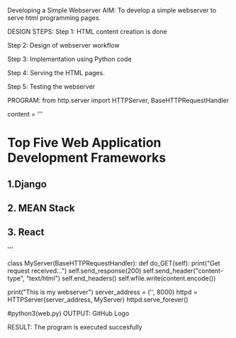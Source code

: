Developing a Simple Webserver
AIM:
To develop a simple webserver to serve html programming pages.

DESIGN STEPS:
Step 1:
HTML content creation is done

Step 2:
Design of webserver workflow

Step 3:
Implementation using Python code

Step 4:
Serving the HTML pages.

Step 5:
Testing the webserver

PROGRAM:
from http.server import HTTPServer, BaseHTTPRequestHandler

content = '''
<!doctype html>
<html>
<head>
<title> My Web Server</title>
</head>
<body>
<h1>Top Five Web Application Development Frameworks</h1>
<h2>1.Django</h2>
<h2>2. MEAN Stack</h2>
<h2>3. React </h2>
</body>
</html>
'''


class MyServer(BaseHTTPRequestHandler):
    def do_GET(self):
        print("Get request received...")
        self.send_response(200)
        self.send_header("content-type", "text/html")
        self.end_headers()
        self.wfile.write(content.encode())


print("This is my webserver")
server_address = ('', 8000)
httpd = HTTPServer(server_address, MyServer)
httpd.serve_forever()

#python3(web.py)
OUTPUT:
GitHub Logo

RESULT:
The program is executed succesfully
